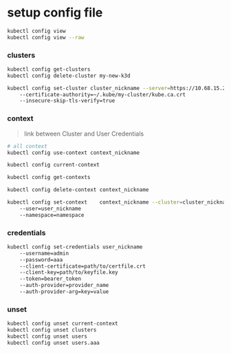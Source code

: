 # setup config file

```  bash
kubectl config view
kubectl config view --raw
```


### clusters
```  bash
kubectl config get-clusters
kubectl config delete-cluster my-new-k3d

kubectl config set-cluster cluster_nickname --server=https://10.68.15.202:36871
    --certificate-authority=~/.kube/my-cluster/kube.ca.crt
    --insecure-skip-tls-verify=true
```


### context
> link between Cluster and User Credentials
```  bash
# all context
kubectl config use-context context_nickname

kubectl config current-context

kubectl config get-contexts

kubectl config delete-context context_nickname

kubectl config set-context    context_nickname --cluster=cluster_nickname
    --user=user_nickname
    --namespace=namespace
```


### credentials
```  bash
kubectl config set-credentials user_nickname 
    --username=admin 
    --password=aaa
    --client-certificate=path/to/certfile.crt 
    --client-key=path/to/keyfile.key 
    --token=bearer_token
    --auth-provider=provider_name
    --auth-provider-arg=key=value
```


### unset
```  bash
kubectl config unset current-context
kubectl config unset clusters
kubectl config unset users
kubectl config unset users.aaa
```

